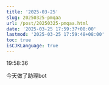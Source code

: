 ```yaml
---
title: '2025-03-25'
slug: 20250325-pmqaa
url: /post/20250325-pmqaa.html
date: '2025-03-25 17:59:37+08:00'
lastmod: '2025-03-25 17:59:48+08:00'
toc: true
isCJKLanguage: true
---
```






19:58:36

今天做了助理bot
